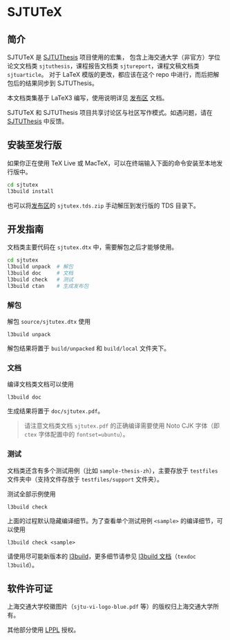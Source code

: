 # SJTUTeX

## 简介

SJTUTeX 是 [SJTUThesis](https://github.com/sjtug/SJTUThesis) 项目使用的宏集，
包含上海交通大学（非官方）学位论文文档类 `sjtuthesis`，课程报告文档类 `sjtureport`，课程文稿文档类 `sjtuarticle`。
对于 LaTeX 模版的更改，都应该在这个 repo 中进行，而后把解包后的结果同步到 SJTUThesis。

本文档类集基于 LaTeX3 编写，使用说明详见 [发布区](https://github.com/sjtug/SJTUTeX/releases) 文档。

SJTUTeX 和 SJTUThesis 项目共享讨论区与社区写作模式。如遇问题，请在 [SJTUThesis](https://github.com/sjtug/SJTUThesis) 中反馈。

## 安装至发行版

如果你正在使用 TeX Live 或 MacTeX，可以在终端输入下面的命令安装至本地发行版中。

```bash
cd sjtutex
l3build install
```

也可以将[发布区](https://github.com/sjtug/SJTUTeX/releases/latest)的 `sjtutex.tds.zip` 手动解压到发行版的 TDS 目录下。

## 开发指南

文档类主要代码在 `sjtutex.dtx` 中，需要解包之后才能够使用。

```bash
cd sjtutex
l3build unpack  # 解包
l3build doc     # 文档
l3build check   # 测试
l3build ctan    # 生成发布包
```

### 解包

解包 `source/sjtutex.dtx` 使用
```
l3build unpack
```
解包结果将置于 `build/unpacked` 和 `build/local` 文件夹下。

### 文档

编译文档类文档可以使用

```
l3build doc
```

生成结果将置于 `doc/sjtutex.pdf`。

> 请注意文档类文档 `sjtutex.pdf` 的正确编译需要使用 Noto CJK 字体（即 `ctex` 字体配置中的 `fontset=ubuntu`）。

### 测试

文档类还含有多个测试用例（比如 `sample-thesis-zh`），主要存放于 `testfiles` 文件夹中（支持文件存放于 `testfiles/support` 文件夹）。

测试全部示例使用
```
l3build check
```

上面的过程默认隐藏编译细节。为了查看单个测试用例 `<sample>` 的编译细节，可以使用

```
l3build check <sample>
```

请使用尽可能新版本的 [l3build](https://github.com/latex3/l3build)，更多细节请参见 [l3build 文档](https://mirrors.sjtug.sjtu.edu.cn/CTAN/macros/latex/contrib/l3build/l3build.pdf)（`texdoc l3build`）。

## 软件许可证

上海交通大学校徽图片（`sjtu-vi-logo-blue.pdf` 等）的版权归上海交通大学所有。

其他部分使用 [LPPL](LICENSE) 授权。
